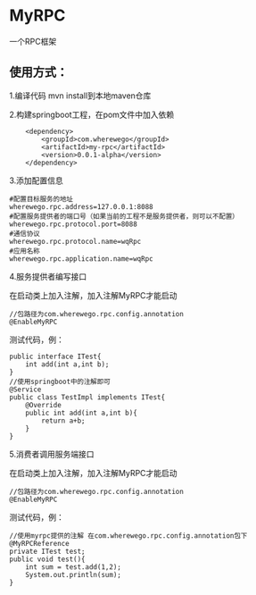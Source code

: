 # MyRPC
一个RPC框架
## 使用方式：

1.编译代码 mvn install到本地maven仓库

2.构建springboot工程，在pom文件中加入依赖
```
    <dependency>
        <groupId>com.wherewego</groupId>
        <artifactId>my-rpc</artifactId>
        <version>0.0.1-alpha</version>
    </dependency>
```
3.添加配置信息
```
#配置目标服务的地址
wherewego.rpc.address=127.0.0.1:8088
#配置服务提供者的端口号（如果当前的工程不是服务提供者，则可以不配置）
wherewego.rpc.protocol.port=8088
#通信协议
wherewego.rpc.protocol.name=wqRpc
#应用名称
wherewego.rpc.application.name=wqRpc
```
4.服务提供者编写接口

在启动类上加入注解，加入注解MyRPC才能启动
```
//包路径为com.wherewego.rpc.config.annotation
@EnableMyRPC
```

测试代码，例：
```
public interface ITest{
    int add(int a,int b);
}
//使用springboot中的注解即可
@Service
public class TestImpl implements ITest{
    @Override
    public int add(int a,int b){
        return a+b;
    }
}
```
5.消费者调用服务端接口

在启动类上加入注解，加入注解MyRPC才能启动
```
//包路径为com.wherewego.rpc.config.annotation
@EnableMyRPC
```

测试代码，例：
```
//使用myrpc提供的注解 在com.wherewego.rpc.config.annotation包下
@MyRPCReference
private ITest test;
public void test(){
    int sum = test.add(1,2);
    System.out.println(sum);
}
```
